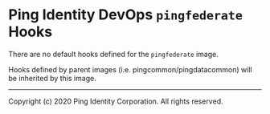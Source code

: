 
# Ping Identity DevOps `pingfederate` Hooks
There are no default hooks defined for the `pingfederate` image.

Hooks defined by parent images (i.e. pingcommon/pingdatacommon)
will be inherited by this image.

---

Copyright (c) 2020 Ping Identity Corporation. All rights reserved.
